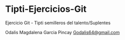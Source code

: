 # Tipti-Ejercicios-Git
Ejercicio Git - Tipti semilleros del talento/Suplentes 

Odalis Magdalena Garcia Pincay
Godalis64@gmail.com